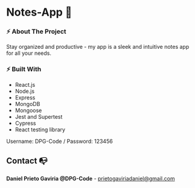# Notes-App 🐉

### ⚡ About The Project

Stay organized and productive - my app is a sleek and intuitive notes app for all your needs.

### ⚡ Built With

- React.js
- Node.js
- Express
- MongoDB
- Mongoose
- Jest and Supertest
- Cypress
- React testing library

Username: DPG-Code / Password: 123456

## Contact 📭

**Daniel Prieto Gaviria @DPG-Code** - prietogaviriadaniel@gmail.com
